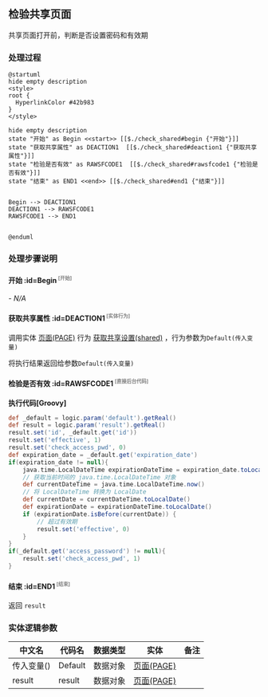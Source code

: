 ## 检验共享页面 <!-- {docsify-ignore-all} -->

   共享页面打开前，判断是否设置密码和有效期

### 处理过程

```plantuml
@startuml
hide empty description
<style>
root {
  HyperlinkColor #42b983
}
</style>

hide empty description
state "开始" as Begin <<start>> [[$./check_shared#begin {"开始"}]]
state "获取共享属性" as DEACTION1  [[$./check_shared#deaction1 {"获取共享属性"}]]
state "检验是否有效" as RAWSFCODE1  [[$./check_shared#rawsfcode1 {"检验是否有效"}]]
state "结束" as END1 <<end>> [[$./check_shared#end1 {"结束"}]]


Begin --> DEACTION1
DEACTION1 --> RAWSFCODE1
RAWSFCODE1 --> END1


@enduml
```


### 处理步骤说明

#### 开始 :id=Begin<sup class="footnote-symbol"> <font color=gray size=1>[开始]</font></sup>



*- N/A*
#### 获取共享属性 :id=DEACTION1<sup class="footnote-symbol"> <font color=gray size=1>[实体行为]</font></sup>



调用实体 [页面(PAGE)](module/Wiki/article_page.md) 行为 [获取共享设置(shared)](module/Wiki/article_page#行为) ，行为参数为`Default(传入变量)`

将执行结果返回给参数`Default(传入变量)`

#### 检验是否有效 :id=RAWSFCODE1<sup class="footnote-symbol"> <font color=gray size=1>[直接后台代码]</font></sup>



<p class="panel-title"><b>执行代码[Groovy]</b></p>

```groovy
def _default = logic.param('default').getReal()
def result = logic.param('result').getReal()
result.set('id', _default.get('id'))
result.set('effective', 1)
result.set('check_access_pwd', 0)
def expiration_date = _default.get('expiration_date')
if(expiration_date != null){
    java.time.LocalDateTime expirationDateTime = expiration_date.toLocalDateTime();
    // 获取当前时间的 java.time.LocalDateTime 对象
    def currentDateTime = java.time.LocalDateTime.now()
    // 将 LocalDateTime 转换为 LocalDate
    def currentDate = currentDateTime.toLocalDate()
    def expirationDate = expirationDateTime.toLocalDate()
    if (expirationDate.isBefore(currentDate)) {
        // 超过有效期
        result.set('effective', 0)
    }
}
if(_default.get('access_password') != null){
    result.set('check_access_pwd', 1)
}
```

#### 结束 :id=END1<sup class="footnote-symbol"> <font color=gray size=1>[结束]</font></sup>



返回 `result`



### 实体逻辑参数

|    中文名   |    代码名    |  数据类型    |  实体   |备注 |
| --------| --------| -------- | -------- | --------   |
|传入变量(<i class="fa fa-check"/></i>)|Default|数据对象|[页面(PAGE)](module/Wiki/article_page.md)||
|result|result|数据对象|[页面(PAGE)](module/Wiki/article_page.md)||
